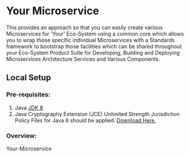 # Your Microservice

This provides an approach so that you can easily create various Microservices for 'Your' Eco-System using a common core which allows you to wrap those specific individual Microservices with a Standards framework to bootstrap  those facilities which can be shared 
throughout your Eco-System Product Suite for Developing, Building and Deploying 
Microservices Architecture Services and Various Components.

## Local Setup

### Pre-requisites:

1. Java [JDK 8](http://www.oracle.com/technetwork/java/javase/downloads/jdk8-downloads-2133151.html)
2. Java Cryptography Extension (JCE) Unlimited Strength Jurisdiction Policy Files for Java 8 should be
applied.  [Download Here.](http://www.oracle.com/technetwork/java/javase/downloads/jce8-download-2133166.html)

### Overview:
Your-Microservice


